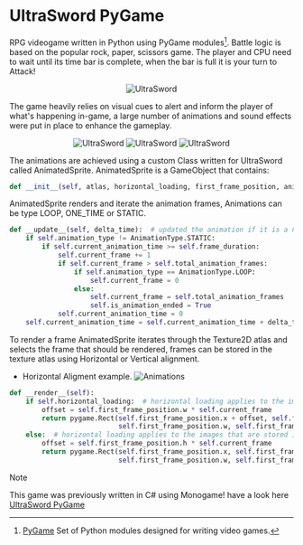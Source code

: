 # UltraSword PyGame
RPG videogame written in Python using PyGame modules[^1]. Battle logic is based on the popular rock, paper, scissors game. 
The player and CPU need to wait until its time bar is complete, when the bar is full it is your turn to Attack!

<p align="center">
    <img src="https://github.com/MethodCa/UltraSword/assets/15893276/a0734897-6525-418d-b318-753d079830ea" alt="UltraSword">
</p>

The game heavily relies on visual cues to alert and inform the player of what's happening in-game, a large number of animations and sound effects were put in place to enhance the gameplay.
<p align="center">
    <img src="https://github.com/MethodCa/UltraSword/assets/15893276/9d69b330-a1bb-40d9-8d69-a47823e18315" alt="UltraSword">
    <img src="https://github.com/MethodCa/UltraSword/assets/15893276/b41ede1a-92e9-4719-ae6d-07415fe4946e" alt="UltraSword">
    <img src="https://github.com/MethodCa/UltraSword/assets/15893276/06eb1bfe-ceda-4518-b0ec-8658ab373301" alt="UltraSword">
</p>

The animations are achieved using a custom Class written for UltraSword called AnimatedSprite. AnimatedSprite is a GameObject that contains:
```python
def __init__(self, atlas, horizontal_loading, first_frame_position, animation_type, frame_duration, total_animation_frames):
```
AnimatedSprite renders and iterate the animation frames, Animations can be type LOOP, ONE_TIME or STATIC.

```python
def __update__(self, delta_time):  # updated the animation if it is a non-static
    if self.animation_type != AnimationType.STATIC:
        if self.current_animation_time >= self.frame_duration:
            self.current_frame += 1
            if self.current_frame > self.total_animation_frames:
                if self.animation_type == AnimationType.LOOP:
                    self.current_frame = 0
                else:
                    self.current_frame = self.total_animation_frames
                    self.is_animation_ended = True
            self.current_animation_time = 0
    self.current_animation_time = self.current_animation_time + delta_time
```
To render a frame AnimatedSprite iterates through the Texture2D atlas and selects the frame that should be rendered, frames can be stored in the texture atlas using Horizontal 
or Vertical alignment.
- Horizontal Aligment example.
![Animations](https://github.com/MethodCa/UltraSword/assets/15893276/37481580-d1a8-46e3-bd3f-eda9aeb61caf)

```Python
def __render__(self):
    if self.horizontal_loading:  # horizontal loading applies to the images that are stored in an horizontal fashion
        offset = self.first_frame_position.w * self.current_frame
        return pygame.Rect(self.first_frame_position.x + offset, self.first_frame_position.y,
                           self.first_frame_position.w, self.first_frame_position.h)
    else:  # horizontal loading applies to the images that are stored in a vertical fashion
        offset = self.first_frame_position.h * self.current_frame
        return pygame.Rect(self.first_frame_position.x, self.first_frame_position.y + offset,
                           self.first_frame_position.w, self.first_frame_position.h)
```

> [!NOTE]
> This game was previously written in C# using Monogame! have a look here [UltraSword PyGame](https://github.com/MethodCa/UltraSword)
> 
[^1]: [PyGame](https://www.pygame.org/) Set of Python modules designed for writing video games. 
